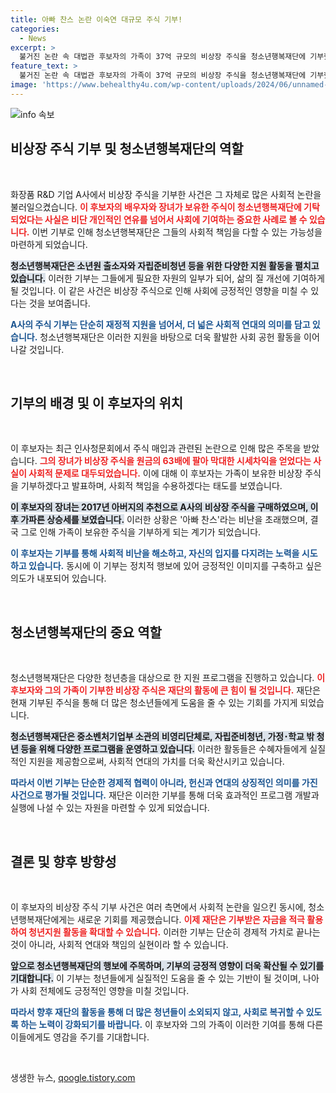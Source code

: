 ```yaml
---
title: 아빠 찬스 논란 이숙연 대규모 주식 기부!
categories:
  - News
excerpt: >
  불거진 논란 속 대법관 후보자의 가족이 37억 규모의 비상장 주식을 청소년행복재단에 기부했습니다. 아빠 찬스로 의심받던 주식은 결국 기부로 귀결됐습니다. 과연 이 후보자의 진심은? 클릭하여 자세한 내용 확인해보세요!
feature_text: >
  불거진 논란 속 대법관 후보자의 가족이 37억 규모의 비상장 주식을 청소년행복재단에 기부했습니다. 아빠 찬스로 의심받던 주식은 결국 기부로 귀결됐습니다. 과연 이 후보자의 진심은? 클릭하여 자세한 내용 확인해보세요!
image: 'https://www.behealthy4u.com/wp-content/uploads/2024/06/unnamed-file.png'
---
```


<p><img src="https://www.behealthy4u.com/wp-content/uploads/2024/06/unnamed-file.png" alt="info 속보" /></p>

<h2 data-ke-size="size26">비상장 주식 기부 및 청소년행복재단의 역할</h2>

<p data-ke-size="size16">&nbsp;</p>

<p>화장품 R&amp;D 기업 A사에서 비상장 주식을 기부한 사건은 그 자체로 많은 사회적 논란을 불러일으켰습니다. <b><span style="color: #ee2323;">이 후보자의 배우자와 장녀가 보유한 주식이 청소년행복재단에 기탁되었다는 사실은 비단 개인적인 연유를 넘어서 사회에 기여하는 중요한 사례로 볼 수 있습니다.</span></b> 이번 기부로 인해 청소년행복재단은 그들의 사회적 책임을 다할 수 있는 가능성을 마련하게 되었습니다.</p>

<p><b><span style="background-color: #21538527;">청소년행복재단은 소년원 출소자와 자립준비청년 등을 위한 다양한 지원 활동을 펼치고 있습니다.</span></b> 이러한 기부는 그들에게 필요한 자원의 일부가 되어, 삶의 질 개선에 기여하게 될 것입니다. 이 같은 사건은 비상장 주식으로 인해 사회에 긍정적인 영향을 미칠 수 있다는 것을 보여줍니다.</p>

<p><b><span style="color: #1a5490;">A사의 주식 기부는 단순히 재정적 지원을 넘어서, 더 넓은 사회적 연대의 의미를 담고 있습니다.</span></b> 청소년행복재단은 이러한 지원을 바탕으로 더욱 활발한 사회 공헌 활동을 이어나갈 것입니다.</p>

<p data-ke-size="size16">&nbsp;</p>

<h2 data-ke-size="size26">기부의 배경 및 이 후보자의 위치</h2>

<p data-ke-size="size16">&nbsp;</p>

<p>이 후보자는 최근 인사청문회에서 주식 매입과 관련된 논란으로 인해 많은 주목을 받았습니다. <b><span style="color: #ee2323;">그의 장녀가 비상장 주식을 원금의 63배에 팔아 막대한 시세차익을 얻었다는 사실이 사회적 문제로 대두되었습니다.</span></b> 이에 대해 이 후보자는 가족이 보유한 비상장 주식을 기부하겠다고 발표하며, 사회적 책임을 수용하겠다는 태도를 보였습니다.</p>

<p><b><span style="background-color: #21538527;">이 후보자의 장녀는 2017년 아버지의 추천으로 A사의 비상장 주식을 구매하였으며, 이후 가파른 상승세를 보였습니다.</span></b> 이러한 상황은 '아빠 찬스'라는 비난을 초래했으며, 결국 그로 인해 가족이 보유한 주식을 기부하게 되는 계기가 되었습니다.</p>

<p><b><span style="color: #1a5490;">이 후보자는 기부를 통해 사회적 비난을 해소하고, 자신의 입지를 다지려는 노력을 시도하고 있습니다.</span></b> 동시에 이 기부는 정치적 행보에 있어 긍정적인 이미지를 구축하고 싶은 의도가 내포되어 있습니다.</p>

<p data-ke-size="size16">&nbsp;</p>

<h2 data-ke-size="size26">청소년행복재단의 중요 역할</h2>

<p data-ke-size="size16">&nbsp;</p>

<p>청소년행복재단은 다양한 청년층을 대상으로 한 지원 프로그램을 진행하고 있습니다. <b><span style="color: #ee2323;">이 후보자와 그의 가족이 기부한 비상장 주식은 재단의 활동에 큰 힘이 될 것입니다.</span></b> 재단은 현재 기부된 주식을 통해 더 많은 청소년들에게 도움을 줄 수 있는 기회를 가지게 되었습니다.</p>

<p><b><span style="background-color: #21538527;">청소년행복재단은 중소벤처기업부 소관의 비영리단체로, 자립준비청년, 가정･학교 밖 청년 등을 위해 다양한 프로그램을 운영하고 있습니다.</span></b> 이러한 활동들은 수혜자들에게 실질적인 지원을 제공함으로써, 사회적 연대의 가치를 더욱 확산시키고 있습니다.</p>

<p><b><span style="color: #1a5490;">따라서 이번 기부는 단순한 경제적 협력이 아니라, 헌신과 연대의 상징적인 의미를 가진 사건으로 평가될 것입니다.</span></b> 재단은 이러한 기부를 통해 더욱 효과적인 프로그램 개발과 실행에 나설 수 있는 자원을 마련할 수 있게 되었습니다.</p>

<p data-ke-size="size16">&nbsp;</p>

<h2 data-ke-size="size26">결론 및 향후 방향성</h2>

<p data-ke-size="size16">&nbsp;</p>

<p>이 후보자의 비상장 주식 기부 사건은 여러 측면에서 사회적 논란을 일으킨 동시에, 청소년행복재단에게는 새로운 기회를 제공했습니다. <b><span style="color: #ee2323;">이제 재단은 기부받은 자금을 적극 활용하여 청년지원 활동을 확대할 수 있습니다.</span></b> 이러한 기부는 단순히 경제적 가치로 끝나는 것이 아니라, 사회적 연대와 책임의 실현이라 할 수 있습니다.</p>

<p><b><span style="background-color: #21538527;">앞으로 청소년행복재단의 행보에 주목하며, 기부의 긍정적 영향이 더욱 확산될 수 있기를 기대합니다.</span></b> 이 기부는 청년들에게 실질적인 도움을 줄 수 있는 기반이 될 것이며, 나아가 사회 전체에도 긍정적인 영향을 미칠 것입니다.</p>

<p><b><span style="color: #1a5490;">따라서 향후 재단의 활동을 통해 더 많은 청년들이 소외되지 않고, 사회로 복귀할 수 있도록 하는 노력이 강화되기를 바랍니다.</span></b> 이 후보자와 그의 가족이 이러한 기여를 통해 다른 이들에게도 영감을 주기를 기대합니다.</p>

<p data-ke-size="size16">&nbsp;</p>
생생한 뉴스, <a href="https://qoogle.tistory.com" rel="dofollow">qoogle.tistory.com</a>


